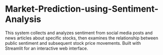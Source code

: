 # Market-Prediction-using-Sentiment-Analysis
This system collects and analyzes sentiment from social media posts and news articles about specific stocks, then examines the relationship between public sentiment and subsequent stock price movements. Built with Streamlit for an interactive web interface.
